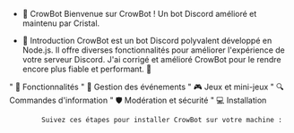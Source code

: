 -   🦉 CrowBot
Bienvenue sur CrowBot ! Un bot Discord amélioré et maintenu par Cristal.

-  🌟 Introduction
CrowBot est un bot Discord polyvalent développé en Node.js. Il offre diverses fonctionnalités pour améliorer l'expérience de votre serveur Discord. J'ai corrigé et amélioré CrowBot pour le rendre encore plus fiable et performant. 🚀

 " 🔧 Fonctionnalités
 " 🎉 Gestion des événements
 " 🎮 Jeux et mini-jeux
 " 🔍 Commandes d'information
 " 🛡️ Modération et sécurité
 " 💻 Installation


 
            Suivez ces étapes pour installer CrowBot sur votre machine :
